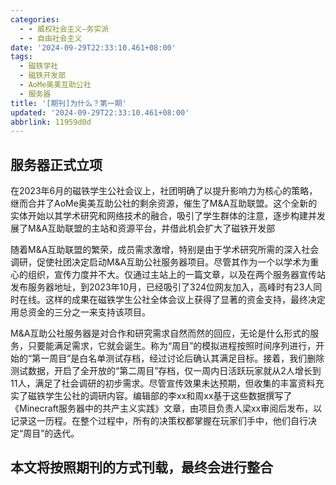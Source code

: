 ```yaml
---
categories:
  - - 威权社会主义—务实派
  - - 自由社会主义
date: '2024-09-29T22:33:10.461+08:00'
tags:
  - 磁铁学社
  - 磁铁开发部
  - AoMe奥美互助公社
  - 服务器
title: '[期刊]为什么？第一期'
updated: '2024-09-29T22:33:10.461+08:00'
abbrlink: 11959d0d
---
```

## 服务器正式立项

在2023年6月的磁铁学生公社会议上，社团明确了以提升影响力为核心的策略，继而合并了AoMe奥美互助公社的剩余资源，催生了M&A互助联盟。这个全新的实体开始以其学术研究和网络技术的融合，吸引了学生群体的注意，逐步构建并发展了M&A互助联盟的主站和资源平台，并借此机会扩大了磁铁开发部

随着M&A互助联盟的繁荣，成员需求激增，特别是由于学术研究所需的深入社会调研，促使社团决定启动M&A互助公社服务器项目。尽管其作为一个以学术为重心的组织，宣传力度并不大。仅通过主站上的一篇文章，以及在两个服务器宣传站发布服务器地址，到2023年10月，已经吸引了324位网友加入，高峰时有23人同时在线。这样的成果在磁铁学生公社全体会议上获得了显著的资金支持，最终决定用总资金的三分之一来支持该项目。

M&A互助公社服务器是对合作和研究需求自然而然的回应，无论是什么形式的服务，只要能满足需求，它就会诞生。称为“周目”的模拟进程按照时间序列进行，开始的“第一周目”是白名单测试存档，经过讨论后确认其满足目标。接着，我们删除测试数据，开启了全开放的“第二周目”存档，仅一周内日活跃玩家就从2人增长到11人，满足了社会调研的初步需求。尽管宣传效果未达预期，但收集的丰富资料充实了磁铁学生公社的调研内容。编辑部的李xx和周xx基于这些数据撰写了《Minecraft服务器中的共产主义实践》文章，由项目负责人梁xx审阅后发布，以记录这一历程。在整个过程中，所有的决策权都掌握在玩家们手中，他们自行决定“周目”的迭代。

## 本文将按照期刊的方式刊载，最终会进行整合
